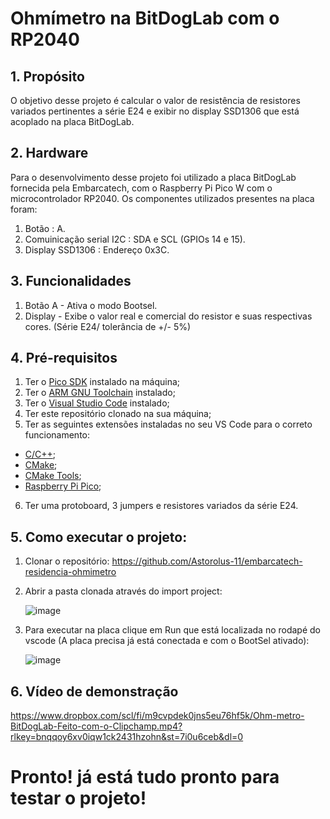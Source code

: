 # Ohmímetro na BitDogLab com o RP2040


## 1. Propósito


O objetivo desse projeto é calcular o valor de resistência de resistores variados pertinentes a série E24 e exibir no display SSD1306 que está acoplado na placa BitDogLab.


## 2. Hardware


Para o desenvolvimento desse projeto foi utilizado a placa BitDogLab fornecida pela Embarcatech, com o Raspberry Pi Pico W com o microcontrolador RP2040.
Os componentes utilizados presentes na placa foram:


1. Botão : A.
2. Comuinicação serial I2C : SDA e SCL (GPIOs 14 e 15).
3. Display SSD1306 : Endereço 0x3C.





## 3. Funcionalidades


1. Botão A - Ativa o modo Bootsel.
2. Display - Exibe o valor real e comercial do resistor e suas respectivas cores. (Série E24/ tolerância de +/- 5%)



   
   
## 4. Pré-requisitos


1. Ter o [Pico SDK](https://github.com/raspberrypi/pico-sdk) instalado na máquina;
2. Ter o [ARM GNU Toolchain](https://developer.arm.com/Tools%20and%20Software/GNU%20Toolchain) instalado;
3. Ter o [Visual Studio Code](https://code.visualstudio.com/download) instalado;
4. Ter este repositório clonado na sua máquina;
5. Ter as seguintes extensões instaladas no seu VS Code para o correto funcionamento:
- [C/C++](https://marketplace.visualstudio.com/items?itemName=ms-vscode.cpptools);
- [CMake](https://marketplace.visualstudio.com/items?itemName=twxs.cmake);
- [CMake Tools](https://marketplace.visualstudio.com/items?itemName=ms-vscode.cmake-tools);
- [Raspberry Pi Pico](https://marketplace.visualstudio.com/items?itemName=raspberry-pi.raspberry-pi-pico);
6. Ter uma protoboard, 3 jumpers e resistores variados da série E24.
  

##  5. Como executar o projeto:


1. Clonar o repositório: https://github.com/Astorolus-11/embarcatech-residencia-ohmimetro
2. Abrir a pasta clonada através do import project:

   ![image](https://github.com/user-attachments/assets/9ea528e1-0253-4cf8-b6c6-8532be0fc1b4)
   

3. Para executar na placa clique em Run que está localizada no rodapé do vscode (A placa precisa já está conectada e com o BootSel ativado):

   ![image](https://github.com/user-attachments/assets/36b14dce-1309-4f0c-a7f3-3cd7edb2b336)


## 6. Vídeo de demonstração

https://www.dropbox.com/scl/fi/m9cvpdek0jns5eu76hf5k/Ohm-metro-BitDogLab-Feito-com-o-Clipchamp.mp4?rlkey=bnqqoy6xv0iqw1ck2431hzohn&st=7i0u6ceb&dl=0


   
  
  # Pronto! já está tudo pronto para testar o projeto!
